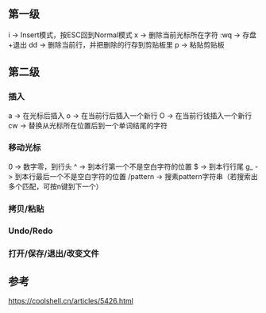 ## 第一级

i -> Insert模式，按ESC回到Normal模式
x -> 删除当前光标所在字符
:wq -> 存盘+退出
dd -> 删除当前行，并把删除的行存到剪贴板里
p -> 粘贴剪贴板

## 第二级

### 插入

a -> 在光标后插入
o -> 在当前行后插入一个新行
O -> 在当前行钱插入一个新行
cw -> 替换从光标所在位置后到一个单词结尾的字符

### 移动光标

0 -> 数字零，到行头
^ -> 到本行第一个不是空白字符的位置
$ -> 到本行行尾
g_ -> 到本行最后一个不是空白字符的位置
/pattern -> 搜素pattern字符串（若搜索出多个匹配，可按n键到下一个）

### 拷贝/粘贴

### Undo/Redo

### 打开/保存/退出/改变文件

## 参考

https://coolshell.cn/articles/5426.html

